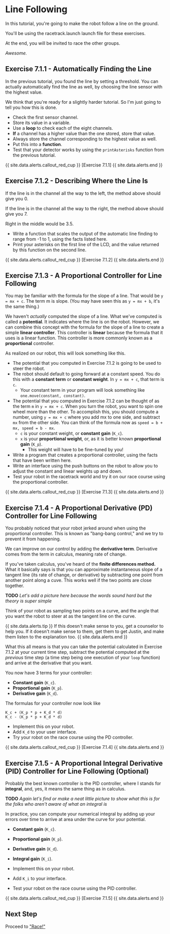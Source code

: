 # Line Following
In this tutorial, you're going to make the robot follow a line on the ground.

You'll be using the racetrack.launch launch file for these exercises.

At the end, you will be invited to race the other groups.

*Awesome.*

## Exercise 7.1.1 - Automatically Finding the Line

In the previous tutorial, you found the line by setting a threshold. You can actually automatically find the line as well, by choosing the line sensor with the highest value.

We think that you're ready for a slightly harder tutorial. So I'm just going to tell you how this is done.

- Check the first sensor channel.
- Store its value in a variable.
- Use a **loop** to check each of the eight channels.
- **If** a channel has a higher value than the one stored, store that value.
- Always store the channel corresponding to the highest value as well.
- Put this into a **function**.
- Test that your detector works by using the `printAsterisks` function from the previous tutorial.

{{ site.data.alerts.callout_red_cup }}
[Exercise 7.1.1]
{{ site.data.alerts.end }}


## Exercise 7.1.2 - Describing Where the Line Is

If the line is in the channel all the way to the left, the method above should give you 0.

If the line is in the channel all the way to the right, the method above should give you 7.

Right in the middle would be 3.5.

- Write a function that scales the output of the automatic line finding to range from -1 to 1, using the facts listed here.
- Print your asterisks on the first line of the LCD, and the value returned by this function on the second line.

{{ site.data.alerts.callout_red_cup }}
[Exercise 7.1.2]
{{ site.data.alerts.end }}

## Exercise 7.1.3 - A Proportional Controller for Line Following

You may be familiar with the formula for the slope of a line. That would be `y = mx + c`. The term m is slope. (You may have seen this as `y = mx + b`, it's the same thing.)

We haven't *actually* computed the slope of a line. What we've computed is called a **potential**. It indicates where the line is on the robot. However, we can combine this concept with the formula for the slope of a line to create a simple **linear controller**. This controller is **linear** because the formula that it uses is a linear function. This controller is more commonly known as a **proportional** controller.

As realized on our robot, this will look something like this.

- The potential that you computed in Exercise 7.1.2 is going to be used to steer the robot.
- The robot should default to going forward at a constant speed. You do this with a **constant term** or **constant weight**. In `y = mx + c`, that term is `c`.
  - Your constant term in your program will look something like `one.move(constant, constant)`.
- The potential that you computed in Exercise 7.1.2 can be thought of as the term `m` in `y = mx + c`. When you turn the robot, you want to spin one wheel more than the other. To accomplish this, you should compute a number, using `y = mx + c` where you add mx to one side, and subtract `mx` from the other side. You can think of the formula now as `speed = b + mx, speed = b - mx`.
  - `c` is your constant weight, or **constant gain** (`K_c`).
  - `x` is your **proportional weight**, or, as it is better known **proportional gain** (`K_p`).
    - This weight will have to be fine-tuned by you!
- Write a program that creates a proportional controller, using the facts that have been written here.
- Write an interface using the push buttons on the robot to allow you to adjust the constant and linear weights up and down.
- Test your robot in the racetrack world and try it on our race course using the proportional controller.

{{ site.data.alerts.callout_red_cup }}
[Exercise 7.1.3]
{{ site.data.alerts.end }}

## Exercise 7.1.4 - A Proportional Derivative (PD) Controller for Line Following

You probably noticed that your robot jerked around when using the proportional controller. This is known as "bang-bang control," and we try to prevent it from happening.

We can improve on our control by adding the **derivative term**. Derivative comes from the term in calculus, meaning rate of change.

If you've taken calculus, you've heard of the **finite differences method.** What it basically says is that you can approximate instantaneous slope of a tangent line (its rate of change, or derivative) by subtracting one point from another point along a cuve. This works well if the two points are close together.

**TODO** *Let's add a picture here because the words sound hard but the theory is super simple*

Think of your robot as sampling two points on a curve, and the angle that you want the robot to steer at as the tangent line on the curve.

{{ site.data.alerts.tip }}
If this doesn't make sense to you, get a counselor to help you. If it doesn't make sense to them, get them to get Justin, and make them listen to the explanation too.
{{ site.data.alerts.end }}

What this all means is that you can take the potential calculated in Exercise 7.1.2 at your current time step, subtract the potential computed at the *previous* time step (a time step being one execution of your `loop` function) and arrive at the derivative that you want.

You now have 3 terms for your controller:
- **Constant gain** (`K_c`).
- **Proportional gain** (`K_p`).
- **Derivative gain** (`K_d`).

The formulas for your controller now look like 

```
K_c + (K_p * p + K_d * d)
K_c - (K_p * p + K_d * d)
```

- Implement this on your robot.
- Add `K_d` to your user interface.
- Try your robot on the race course using the PD controller.

{{ site.data.alerts.callout_red_cup }}
[Exercise 7.1.4]
{{ site.data.alerts.end }}

## Exercise 7.1.5 - A Proportional Integral Derivative (PID) Controller for Line Following (Optional)

Probably the best known controller is the PID controller, where I stands for **integral**, and, yes, it means the same thing as in calculus.

**TODO** *Again let's find or make a neat little picture to show what this is for the folks who aren't aware of what an integral is*

In practice, you can compute your numerical integral by adding up your errors over time to arrive at area under the curve for your potential.

- **Constant gain** (`K_c`).
- **Proportional gain** (`K_p`).
- **Derivative gain** (`K_d`).
- **Integral gain** (`K_i`).

- Implement this on your robot.
- Add `K_i` to your interface.
- Test your robot on the race course using the PID controller.

{{ site.data.alerts.callout_red_cup }}
[Exercise 7.1.5]
{{ site.data.alerts.end }}


## Next Step

Proceed to ["Race!"](/race.html)




